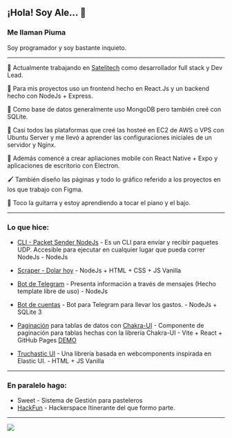 ## ¡Hola! Soy Ale... 👋 
### Me llaman Piuma
Soy programador y soy bastante inquieto.
___

💼 Actualmente trabajando en [Satelitech](http://satelitech.com) como desarrollador full stack y Dev Lead.

🔧 Para mis proyectos uso un frontend hecho en React.Js y un backend hecho con NodeJs + Express.

💾 Como base de datos generalmente uso MongoDB pero también creé con SQLite.

🐧 Casi todos las plataformas que creé las hosteé en EC2 de AWS o VPS con Ubuntu Server y me llevó a aprender las configuraciones iniciales de un servidor y Nginx.

📱 Además comencé a crear apliaciones mobile con React Native + Expo y aplicaciones de escritorio con Electron.

🖌 También diseño las páginas y todo lo gráfico referido a los proyectos en los que trabajo con Figma.

🎸 Toco la guitarra y estoy aprendiendo a tocar el piano y el bajo.

___

### Lo que hice:
 

- [CLI - Packet Sender NodeJs](https://github.com/alepiumetti/packet-sender-nodejs) - Es un CLI para envíar y recibir paquetes UDP. Accesible para ejecutar en cualquier lugar que pueda correr NodeJs - NodeJs
- [Scraper - Dolar hoy](https://github.com/alepiumetti/scraper) - NodeJs + HTML + CSS + JS Vanilla
- [Bot de Telegram](https://github.com/alepiumetti/bot-telegram-hf-rosario) - Presenta información a través de mensajes (Hecho template libre de uso) - NodeJs
- [Bot de cuentas](https://github.com/kotorigadaisuki/BotDeCuentas) - Bot para Telegram para llevar los gastos. - NodeJs + SQLite 3

- [Paginación](https://github.com/alepiumetti/chakra-ui-table-w-pagination-sort-search) para tablas de datos con [Chakra-UI](https://chakra-ui.com/) - Componente de paginación para tablas hechas con la librería Chakra-UI - Vite + React + GitHub Pages
[DEMO](https://alepiumetti.github.io/chakra-ui-table-w-pagination-sort-search/)

- [Truchastic UI](https://github.com/alepiumetti/truchastic-ui) - Una librería basada en webcomponents inspirada en Elastic UI. - HTML + JS Vanilla

___

### En paralelo hago:

- Sweet - Sistema de Gestión para pasteleros
- [HackFun](https://hackfunrosario.com/) - Hackerspace Itinerante del que formo parte.

___


<img src="https://github-readme-stats.vercel.app/api/top-langs/?username=alepiumetti&layout=compact" />




